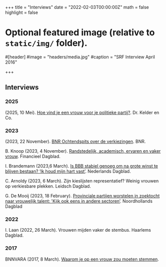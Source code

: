 +++
title = "Interviews"
date = "2022-02-03T00:00:00Z"
math = false
highlight = false

# Optional featured image (relative to `static/img/` folder).
#[header]
#image = "headers/media.jpg"
#caption = "SRF Interview April 2016"

+++

## Interviews

### 2025
(2025, 10 Mei). [Hoe vind je een vrouw voor je politieke partij?](https://www.nporadio1.nl/fragmenten/dr-kelder-en-co/0196b9b0-54c6-70d1-bae9-7d6cdf5e0881/2025-05-10-hoe-vind-je-een-vrouw-voor-je-politieke-partij). Dr. Kelder en Co. 

### 2023
(2023, 22 November). [BNR Ochtendspits over de verkiezingen](https://www.bnr.nl/podcast/de-ochtendspits/10532267/de-ochtendspits-22-november). BNR.

B. Knoop (2023, 4 November). [Randstedelijk, academisch, ervaren en vaker vrouw](https://specials.fd.nl/het-nieuwe-kamerlid-academisch-randstedelijk-ervaren-en-vaker-vrouw?auth=failed). Financieel Dagblad.

I. Brandemann (2023,6 March). [Is BBB stabiel genoeg om na grote winst te blijven bestaan? ‘Ik houd mijn hart vast’](https://www.nd.nl/nieuws/politiek/1165527/is-bbb-stabiel-genoeg-om-na-grote-winst-te-blijven-bestaan-ik-h#closemodal). Nederlands Dagblad. 

C. Arnoldy (2023, 6 March). Zijn kieslijsten representatief? Weinig vrouwen op verkiesbare plekken. Leidsch Dagblad. 

G. De Mooij (2023, 18 February). [Provinciale partijen worstelen in zoektocht naar vrouwelijk talent: 'Kijk ook eens in andere sectoren’](https://www.noordhollandsdagblad.nl/cnt/dmf20230219_63357181). Noordhollands Dagblad

### 2022
I. Laan (2022, 26 March). Vrouwen mijden vaker de stembus. Haarlems Dagblad. 

### 2017
BNNVARA (2017, 8 March). [Waarom je op een vrouw zou moeten stemmen](https://www.bnnvara.nl/artikelen/vrouwen-stemmen-stem-op-een-vrouw-quotum-quota). 
